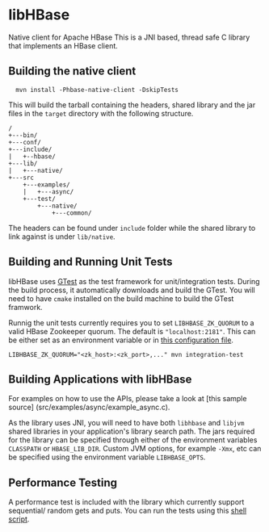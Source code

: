 # libHBase 

Native client for Apache HBase
This is a JNI based, thread safe C library that implements an HBase client.

## Building the native client
```
  mvn install -Phbase-native-client -DskipTests
```

This will build the tarball containing the headers, shared library and the jar
files in the `target` directory with the following structure.

```
/
+---bin/
+---conf/
+---include/
|   +--hbase/
+---lib/
|   +---native/
+---src
    +---examples/
    |   +---async/
    +---test/
        +---native/
            +---common/
```

The headers can be found under `include` folder while the shared library to link
against is under `lib/native`.

## Building and Running Unit Tests
libHBase uses [GTest](https://code.google.com/p/googletest/) as the test framework
for unit/integration tests. During the build process, it automatically downloads
and build the GTest. You will need to have `cmake` installed on the build machine
to build the GTest framwork.

Runnig the unit tests currently requires you to set `LIBHBASE_ZK_QUORUM` to a valid
HBase Zookeeper quorum. The default is `"localhost:2181"`. This can be either set
as an environment variable or in [this configuration file](src/test/resources/config.properties).
```
LIBHBASE_ZK_QUORUM="<zk_host>:<zk_port>,..." mvn integration-test
```

## Building Applications with libHBase
For examples on how to use the APIs, please take a look at [this sample source]
(src/examples/async/example_async.c).

As the library uses JNI, you will need to have both `libhbase` and `libjvm` shared
libraries in your application's library search path. The jars required for the
library can be specified through either of the environment variables `CLASSPATH`
or `HBASE_LIB_DIR`. Custom JVM options, for example `-Xmx`, etc can be specified
using the environment variable `LIBHBASE_OPTS`.

## Performance Testing
A performance test is included with the library which currently support sequential/
random gets and puts. You can run the tests using this [shell script](bin/perftest.sh).
